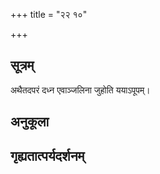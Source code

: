 +++
title = "२२ १०"

+++
## सूत्रम्
अथैतदपरं दध्न एवाञ्जलिना जुहोति ययाऽपूपम्।
## अनुकूला

## गृह्यतात्पर्यदर्शनम्

